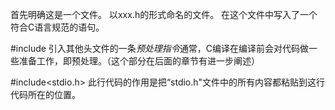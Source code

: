 首先明确这是一个文件。
以xxx.h的形式命名的文件。
在这个文件中写入了一个符合C语言规范的语句。

#include
	引入其他头文件的一条*预处理指令*通常，C编译在编译前会对代码做一些准备工作，即预处理。（这个部分在后面的章节有进一步阐述）

#include<stdio.h>
	此行代码的作用是把“stdio.h"文件中的所有内容都粘贴到这行代码所在的位置。
